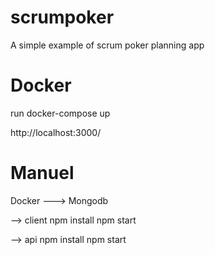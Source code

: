 # scrumpoker

A simple example of scrum poker planning app

# Docker

run docker-compose up

http://localhost:3000/

# Manuel

Docker ---> Mongodb

--> client
npm install
npm start

--> api
npm install
npm start
